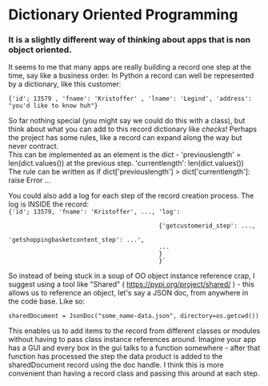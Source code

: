 # Dictionary Oriented Programming
### It is a slightly different way of thinking about apps that is non object oriented.

It seems to me that many apps are really building a record one step at the time, say like a business order. In Python a record can well be represented by a dictionary, like this customer:  

`{'id'; 13579 , 'fname': 'Kristoffer' , 'lname': 'Legind', 'address': "you'd like to know huh"}`

So far nothing special (you might say we could do this with a class), but think about what you can add to this record dictionary like *checks*! Perhaps the project has some rules, like a record can expand along the way but never contract.  
This can be implemented as an element is the dict - 'previouslength' = len(dict.values()) at the previous step. 'currentlength': len(dict.values())  
The rule can be written as if dict['previouslength'] > dict['currentlength']: raise Error ...

You could also add a log for each step of the record creation process. The log is INSIDE the record:  
`{'id'; 13579, 'fname': 'Kristoffer', ..., 'log':`  

                                              {'getcustomerid_step': ...,                                                
                                              'getshoppingbasketcontent_step': ...',  
                                              ...
                                              }  
                                              }`
                                              
So instead of being stuck in a soup of OO object instance reference crap, I suggest using a tool like "Shared" ( https://pypi.org/project/shared/ ) - this allows us to reference an object, let's say a JSON doc, from anywhere in the code base. Like so:  

`sharedDocument = JsonDoc("some_name-data.json", directory=os.getcwd())`

This enables us to add items to the record from different classes or modules without having to pass class instance references around. Imagine your app has a GUI and every box in the gui talks to a function somewhere - after that function has processed the step the data product is added to the sharedDocument record using the doc handle. I think this is more convenient than having a record class and passing this around at each step.


